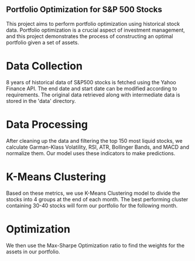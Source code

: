 ## Portfolio Optimization for S&P 500 Stocks

This project aims to perform portfolio optimization using historical stock data. Portfolio optimization is a crucial aspect of investment management, and this project demonstrates the process of constructing an optimal portfolio given a set of assets.

# Data Collection #

8 years of historical data of S&P500 stocks is fetched using the Yahoo Finance API. The end date and start date can be modified according to requirements. The original data retrieved along with intermediate data is stored in the 'data' directory.

# Data Processing #

After cleaning up the data and filtering the top 150 most liquid stocks, we calculate Garman-Klass Volatility, RSI, ATR, Bollinger Bands, and MACD and normalize them. Our model uses these indicators to make predictions.

# K-Means Clustering #

Based on these metrics, we use K-Means Clustering model to divide the stocks into 4 groups at the end of each month. The best performing cluster containing 30-40 stocks will form our portfolio for the following month.

# Optimization #

We then use the Max-Sharpe Optimization ratio to find the weights for the assets in our portfolio. 

